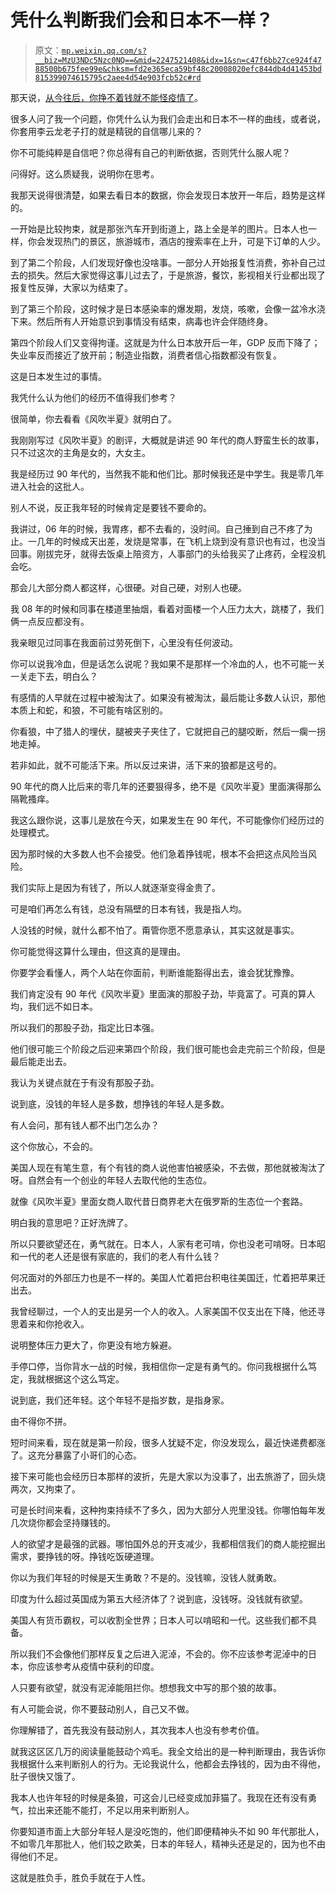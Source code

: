 # 凭什么判断我们会和日本不一样？

> 原文：[`mp.weixin.qq.com/s?__biz=MzU3NDc5Nzc0NQ==&mid=2247521408&idx=1&sn=c47f6bb27ce924f4788500b675fee99e&chksm=fd2e365eca59bf48c20008020efc844db4d41453bd815399074615795c2aee4d54e903fcb52c#rd`](http://mp.weixin.qq.com/s?__biz=MzU3NDc5Nzc0NQ==&mid=2247521408&idx=1&sn=c47f6bb27ce924f4788500b675fee99e&chksm=fd2e365eca59bf48c20008020efc844db4d41453bd815399074615795c2aee4d54e903fcb52c#rd)

那天说，[从今往后，你挣不着钱就不能怪疫情了](http://mp.weixin.qq.com/s?__biz=MzU3NDc5Nzc0NQ==&mid=2247521396&idx=2&sn=f08dd8e1c72f52195b8019b3f65e44d7&chksm=fd2e36aaca59bfbc7cd23cbea870b2caea75f7a9b27f0a5df08c743e841425ff0dd57b114bfc&scene=21#wechat_redirect)。 

很多人问了我一个问题，你凭什么认为我们会走出和日本不一样的曲线，或者说，你套用李云龙老子打的就是精锐的自信哪儿来的？

你不可能纯粹是自信吧？你总得有自己的判断依据，否则凭什么服人呢？ 

问得好。这么质疑我，说明你在思考。

我那天说得很清楚，如果去看日本的数据，你会发现日本放开一年后，趋势是这样的。 

一开始是比较拘束，就是那张汽车开到街道上，路上全是羊的图片。日本人也一样，你会发现热门的景区，旅游城市，酒店的搜索率在上升，可是下订单的人少。

到了第二个阶段，人们发现好像也没啥事。一部分人开始报复性消费，弥补自己过去的损失。然后大家觉得这事儿过去了，于是旅游，餐饮，影视相关行业都出现了报复性反弹，大家以为结束了。

到了第三个阶段，这时候才是日本感染率的爆发期，发烧，咳嗽，会像一盆冷水浇下来。然后所有人开始意识到事情没有结束，病毒也许会伴随终身。 

第四个阶段人们又变得拘谨。这就是为什么日本放开后一年，GDP 反而下降了；失业率反而接近了放开前；制造业指数，消费者信心指数都没有恢复。 

这是日本发生过的事情。 

我凭什么认为他们的经历不值得我们参考？

很简单，你去看看《风吹半夏》就明白了。

我刚刚写过《风吹半夏》的剧评，大概就是讲述 90 年代的商人野蛮生长的故事，只不过这次的主角是女的，大女主。

我是经历过 90 年代的，当然我不能和他们比。那时候我还是中学生。我是零几年进入社会的这批人。

别人不说，反正我年轻的时候肯定是要钱不要命的。 

我讲过，06 年的时候，我胃疼，都不去看的，没时间。自己捶到自己不疼了为止。一几年的时候成天出差，发烧是常事，在飞机上烧到没有意识也有过，也没当回事。刚拔完牙，就得去饭桌上陪资方，人事部门的头给我买了止疼药，全程没机会吃。 

那会儿大部分商人都这样，心很硬。对自己硬，对别人也硬。

我 08 年的时候和同事在楼道里抽烟，看着对面楼一个人压力太大，跳楼了，我们俩一点反应都没有。 

我亲眼见过同事在我面前过劳死倒下，心里没有任何波动。 

你可以说我冷血，但是话怎么说呢？我如果不是那样一个冷血的人，也不可能一关一关走下去，明白么？ 

有感情的人早就在过程中被淘汰了。如果没有被淘汰，最后能让多数人认识，那他本质上和蛇，和狼，不可能有啥区别的。

你看狼，中了猎人的埋伏，腿被夹子夹住了，它就把自己的腿咬断，然后一瘸一拐地走掉。 

若非如此，就不可能活下来。所以反过来讲，活下来的狼都是这号的。 

90 年代的商人比后来的零几年的还要狠得多，绝不是《风吹半夏》里面演得那么隔靴搔痒。

我这么跟你说，这事儿是放在今天，如果发生在 90 年代，不可能像你们经历过的处理模式。 

因为那时候的大多数人也不会接受。他们急着挣钱呢，根本不会把这点风险当风险。 

我们实际上是因为有钱了，所以人就逐渐变得金贵了。 

可是咱们再怎么有钱，总没有隔壁的日本有钱，我是指人均。 

人没钱的时候，就什么都不怕了。甭管你愿不愿意承认，其实这就是事实。 

你可能觉得这算什么理由，但这真的是理由。 

你要学会看懂人，两个人站在你面前，判断谁能豁得出去，谁会犹犹豫豫。 

我们肯定没有 90 年代《风吹半夏》里面演的那股子劲，毕竟富了。可真的算人均，我们远不如日本。

所以我们的那股子劲，指定比日本强。

他们很可能三个阶段之后迎来第四个阶段，我们很可能也会走完前三个阶段，但是最后能走出去。 

我认为关键点就在于有没有那股子劲。 

说到底，没钱的年轻人是多数，想挣钱的年轻人是多数。 

有人会问，那有钱人都不出门怎么办？

这个你放心，不会的。

美国人现在有笔生意，有个有钱的商人说他害怕被感染，不去做，那他就被淘汰了呀。自然会有一个创业的年轻人去取代他的生态位。 

就像《风吹半夏》里面女商人取代昔日商界老大在俄罗斯的生态位一个套路。

明白我的意思吧？正好洗牌了。 

所以只要欲望还在，勇气就在。日本人，人家有老可啃，你也没老可啃呀。日本昭和一代的老人还是很有家底的，我们的老人有什么钱？

何况面对的外部压力也是不一样的。美国人忙着把台积电往美国迁，忙着把苹果迁出去。 

我曾经聊过，一个人的支出是另一个人的收入。人家美国不仅支出在下降，他还寻思着来和你抢收入。 

说明整体压力更大了，你更没有地方躲避。

手停口停，当你背水一战的时候，我相信你一定是有勇气的。你问我根据什么笃定，我就根据这个这么笃定。 

说到底，我们还年轻。这个年轻不是指岁数，是指身家。 

由不得你不拼。 

短时间来看，现在就是第一阶段，很多人犹疑不定，你没发现么，最近快递费都涨了。这充分暴露了小哥们的心态。

接下来可能也会经历日本那样的波折，先是大家以为没事了，出去旅游了，回头烧两次，又拘束了。 

可是长时间来看，这种拘束持续不了多久，因为大部分人兜里没钱。你哪怕每年发几次烧你都会坚持赚钱的。

人的欲望才是最强的武器。哪怕国外总的开支减少，我都相信我们的商人能挖掘出需求，要挣钱的呀。挣钱吃饭硬道理。 

你以为我们年轻的时候是天生勇敢？不是的。没钱嘛，没钱人就勇敢。

印度为什么超过英国成为第五大经济体了？说到底，没钱呀。没钱就有欲望。

美国人有货币霸权，可以收割全世界；日本人可以啃昭和一代。这些我们都不具备。

所以我们不会像他们那样反复之后进入泥淖，不会的。你不应该参考泥淖中的日本，你应该参考从疫情中获利的印度。 

人只要有欲望，就没有泥淖能阻拦你。想想我文中写的那个狼的故事。

有人可能会说，你不要鼓动别人，自己又不做。

你理解错了，首先我没有鼓动别人，其次我本人也没有参考价值。 

就我这区区几万的阅读量能鼓动个鸡毛。我全文给出的是一种判断理由，我告诉你我根据什么来判断别人的行为。无论我说什么，他都会去挣钱的，因为由不得他，肚子很快又饿了。 

我本人也许年轻的时候是条狼，可这会儿已经变成加菲猫了。我现在还有没有勇气，拉出来还能不能打，不足以用来判断别人。

你要知道市面上大部分年轻人是没吃饱的，他们即便精神头不如 90 年代那批人，不如零几年那批人，他们较之欧美，日本的年轻人，精神头还是足的，因为也不由得他们不足。 

这就是胜负手，胜负手就在于人性。